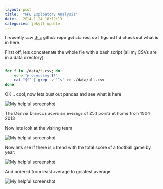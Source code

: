 ```yaml
---
layout: post
title:  "NFL Exploatory Analysis"
date:   2014-1-24 18:19:13
categories: jekyll update
---
```


I recently saw [this](https://github.com/devstopfix/nfl_results) github repo get starred, so I figured I'd check out what is in here. 

First off, lets concatenate the whole file with a bash script (all my CSVs are in a data directory):

```bash

for f in ./data/*.csv; do 
	echo "processing $f"
	cat "$f" | grep -v '^s' >> ./data/all.csv
done

````

OK .. cool, now lets bust out pandas and see what is here

![My helpful screenshot](/assets/image1.png)

The Denver Brancos score an average of 25.1 points at home from 1964-2013

Now lets look at the visiting team

![My helpful screenshot](/assets/image2.png)

Now lets see if there is a trend with the total score of a football game by year:

![My helpful screenshot](/assets/image3.png)

And ordered from least average to greatest average

![My helpful screenshot](/assets/image4.png)
